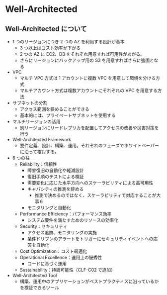 # Well-Architected

## Well-Architected について

-   1 つのリージョンにつき 2 つの AZ を利用する設計が基本
    -   3 つ以上はコスト効率が下がる
    -   2 つの AZ に EC2、DB をそれぞれ用意すれば可用性があがる。
    -   さらにリージョンにバックアップ用の S3 を用意すればさらに強固となる
-   VPC
    -   マルチ VPC 方式は 1 アカウントに複数 VPC を用意して環境を分ける方式
    -   マルチアカウント方式は複数アカウントにそれぞれの VPC を用意する方法
-   サブネットの分割
    -   アクセス範囲を狭めることができる
    -   基本的には、プライベートサブネットを使用する
-   マルチリージョンの活用
    -   別リージョンにリードレプリカを配置してアクセスの改善や災害対策を行う
-   Well-Architected Framework
    -   要件定義、設計、構築、運用。それぞれのフェーズでホワイトペーパーに沿って検討する。
-   6 つの柱
    -   Reliability：信頼性
        -   障害復旧の自動化や軽減設計
        -   復旧手順のテストによる検証
        -   需要変化に応じた水平方向へのスケーラビリティによる高可用性
        -   キャパシティの推測を辞める
            -   推測で決めるのではなく、スケーラビリティで対応することが大事６
        -   モニタリングと自動化
    -   Performance Efficiency：パフォーマンス効率
        -   システム要件を満たすためのリソースの効率化
    -   Security：セキュリティ
        -   アクセス追跡、モニタリングの実施
        -   条件ドリブンのアラートをトリガーにセキュリティイベントへの応答を自動化
    -   Cost Optimization：コスト最適化
    -   Operational Excellence：運用上の優秀性
        -   コードに基づく運用
    -   Sustainability：持続可能性（CLF-C02 で追加）
-   Well-Architected Tool
    -   構築、運用中のアプリケーションがベストプラクティスに沿っているかを検証できるツール
